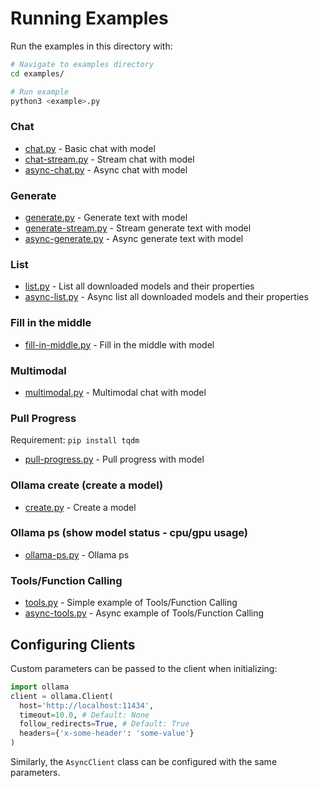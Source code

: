 # Running Examples

Run the examples in this directory with:
```sh
# Navigate to examples directory
cd examples/

# Run example
python3 <example>.py
```

### Chat
- [chat.py](chat.py) - Basic chat with model
- [chat-stream.py](chat-stream.py) - Stream chat with model
- [async-chat.py](async-chat.py) - Async chat with model

### Generate
- [generate.py](generate.py) - Generate text with model
- [generate-stream.py](generate-stream.py) - Stream generate text with model
- [async-generate.py](async-generate.py) - Async generate text with model

### List
- [list.py](list.py) - List all downloaded models and their properties
- [async-list.py](async-list.py) - Async list all downloaded models and their properties

### Fill in the middle
- [fill-in-middle.py](fill-in-middle.py) - Fill in the middle with model


### Multimodal
- [multimodal.py](multimodal.py) - Multimodal chat with model

### Pull Progress
Requirement: `pip install tqdm`

- [pull-progress.py](pull-progress.py) - Pull progress with model

### Ollama create (create a model)
- [create.py](create.py) - Create a model

### Ollama ps (show model status - cpu/gpu usage)
- [ollama-ps.py](ollama-ps.py) - Ollama ps

### Tools/Function Calling
- [tools.py](tools.py) - Simple example of Tools/Function Calling
- [async-tools.py](async-tools.py) - Async example of Tools/Function Calling

## Configuring Clients
Custom parameters can be passed to the client when initializing:
```python
import ollama
client = ollama.Client(
  host='http://localhost:11434',
  timeout=10.0, # Default: None
  follow_redirects=True, # Default: True
  headers={'x-some-header': 'some-value'}
)
```

Similarly, the `AsyncClient` class can be configured with the same parameters.

